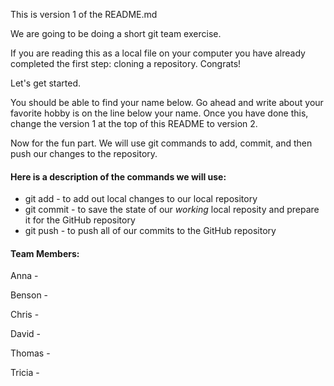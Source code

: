 This is version 1 of the README.md

We are going to be doing a short git team exercise.

If you are reading this as a local file on your computer you have already
completed the first step: cloning a repository. Congrats!

Let's get started.

You should be able to find your name below.
Go ahead and write about your favorite hobby is on the line below your name.
Once you have done this, change the version 1 at the top of this README to
version 2.

Now for the fun part.
We will use git commands to add, commit, and then push our changes to the
repository.

#### Here is a description of the commands we will use: ####

* git add - to add out local changes to our local repository
* git commit - to save the state of our _working_ local reposity and prepare it for the GitHub repository
* git push - to push all of our commits to the GitHub repository

#### Team Members: ####

Anna -


Benson -


Chris -


David -


Thomas -


Tricia -
